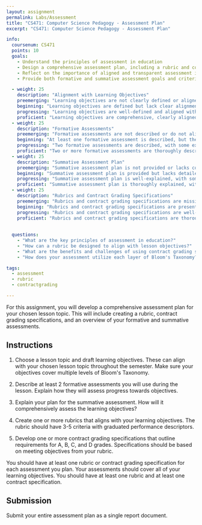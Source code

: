 ```yaml
---
layout: assignment
permalink: Labs/Assessment
title: "CS471: Computer Science Pedagogy - Assessment Plan"
excerpt: "CS471: Computer Science Pedagogy - Assessment Plan"

info:
  coursenum: CS471
  points: 10
  goals:
    - Understand the principles of assessment in education
    - Design a comprehensive assessment plan, including a rubric and contract grading specifications
    - Reflect on the importance of aligned and transparent assessment in computer science education
    - Provide both formative and summative assessment goals and criteria

  - weight: 25
    description: "Alignment with Learning Objectives"
    preemerging: "Learning objectives are not clearly defined or aligned with the chosen lesson topic. Bloom's Taxonomy levels are not considered."
    beginning: "Learning objectives are defined but lack clear alignment with the chosen lesson topic. Limited consideration of Bloom's Taxonomy levels."
    progressing: "Learning objectives are well-defined and aligned with the chosen lesson topic. Some levels of Bloom's Taxonomy are considered."
    proficient: "Learning objectives are comprehensive, clearly aligned with the chosen lesson topic, and cover multiple levels of Bloom's Taxonomy."
  - weight: 25
    description: "Formative Assessments"
    preemerging: "Formative assessments are not described or do not align with the learning objectives."
    beginning: "At least one formative assessment is described, but the explanation lacks clarity on how it assesses progress towards objectives."
    progressing: "Two formative assessments are described, with some explanation of how they assess progress towards objectives."
    proficient: "Two or more formative assessments are thoroughly described, with clear explanations of how they assess progress towards objectives."
  - weight: 25
    description: "Summative Assessment Plan"
    preemerging: "Summative assessment plan is not provided or lacks coherence with the learning objectives."
    beginning: "Summative assessment plan is provided but lacks detailed explanation of how it comprehensively assesses the learning objectives."
    progressing: "Summative assessment plan is well-explained, with some insight into how it comprehensively assesses the learning objectives."
    proficient: "Summative assessment plan is thoroughly explained, with clear insight into how it comprehensively assesses the learning objectives."
  - weight: 25
    description: "Rubrics and Contract Grading Specifications"
    preemerging: "Rubrics and contract grading specifications are missing or do not align with learning objectives."
    beginning: "Rubrics and contract grading specifications are present but lack clarity or alignment with learning objectives."
    progressing: "Rubrics and contract grading specifications are well-developed, with some alignment to learning objectives and grading requirements."
    proficient: "Rubrics and contract grading specifications are thoroughly developed, clearly aligned with learning objectives, and outline requirements for A, B, C, and D grades."
    
    
  questions:
    - "What are the key principles of assessment in education?"
    - "How can a rubric be designed to align with lesson objectives?"
    - "What are the benefits and challenges of using contract grading specifications in computer science education?"
    - "How does your assessment utilize each layer of Bloom's Taxonomy?"

tags:
  - assessment
  - rubric
  - contractgrading

---
```


For this assignment, you will develop a comprehensive assessment plan for your chosen lesson topic. This will include creating a rubric, contract grading specifications, and an overview of your formative and summative assessments.

## Instructions

1. Choose a lesson topic and draft learning objectives. These can align with your chosen lesson topic throughout the semester. Make sure your objectives cover multiple levels of Bloom's Taxonomy.

2. Describe at least 2 formative assessments you will use during the lesson. Explain how they will assess progress towards objectives.

3. Explain your plan for the summative assessment. How will it comprehensively assess the learning objectives?

4. Create one or more rubrics that aligns with your learning objectives. The rubric should have 3-5 criteria with graduated performance descriptors.

5. Develop one or more contract grading specifications that outline requirements for A, B, C, and D grades. Specifications should be based on meeting objectives from your rubric.

You should have at least one rubric or contract grading specification for each assessment you plan.  Your assessments should cover all of your learning objectives.  You should have at least one rubric and at least one contract specification.

## Submission

Submit your entire assessment plan as a single report document.